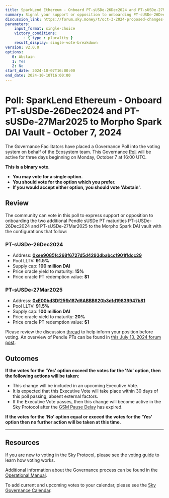 ```yaml
---
title: SparkLend Ethereum - Onboard PT-sUSDe-26Dec2024 and PT-sUSDe-27Mar2025 to Morpho Spark DAI Vault - October 7, 2024
summary: Signal your support or opposition to onboarding PT-sUSDe-26Dec2024 and PT-sUSDe-27Mar2025 to Morpho Spark DAI vault.
discussion_link: https://forum.sky.money/t/oct-3-2024-proposed-changes-to-spark-for-upcoming-spell/25293
parameters:
    input_format: single-choice
    victory_conditions:
        - { type : plurality }
    result_display: single-vote-breakdown
version: v2.0.0
options:
   0: Abstain
   1: Yes
   2: No
start_date: 2024-10-07T16:00:00
end_date: 2024-10-10T16:00:00
---
```

# Poll: SparkLend Ethereum - Onboard PT-sUSDe-26Dec2024 and PT-sUSDe-27Mar2025 to Morpho Spark DAI Vault - October 7, 2024

The Governance Facilitators have placed a Governance Poll into the voting system on behalf of the Ecosystem team. This Governance [Poll](https://sky-atlas.powerhouse.io/#A.1.9_Weekly_Governance_Cycle-95671ce7-60d8-4d8e-b9b6-de7493560308|0db3) will be active for three days beginning on Monday, October 7 at 16:00 UTC.

**This is a binary vote.**

- **You may vote for a single option.**
- **You should vote for the option which you prefer.**
- **If you would accept either option, you should vote 'Abstain'.**

## Review

The community can vote in this poll to express support or opposition to onboarding the two additional Pendle sUSDe PT maturities PT-sUSDe-26Dec2024 and PT-sUSDe-27Mar2025 to the Morpho Spark DAI vault with the configurations that follow:

### PT-sUSDe-26Dec2024

- Address: **[0xee9085fc268f6727d5d4293dbabccf901ffdcc29](https://etherscan.io/token/0xee9085fc268f6727d5d4293dbabccf901ffdcc29)**
- Pool LLTV: **91.5%**
- Supply cap: **100 million DAI**
- Price oracle yield to maturity: **15%**
- Price oracle PT redemption value: **$1**

### PT-sUSDe-27Mar2025

- Address: **[0xE00bd3Df25fb187d6ABBB620b3dfd19839947b81](https://etherscan.io/token/0xE00bd3Df25fb187d6ABBB620b3dfd19839947b81)**
- Pool LLTV: **91.5%**
- Supply cap: **100 million DAI**
- Price oracle yield to maturity: **20%**
- Price oracle PT redemption value: **$1**

Please review the discussion [thread](https://forum.sky.money/t/oct-3-2024-proposed-changes-to-spark-for-upcoming-spell/25293) to help inform your position before voting. An overview of Pendle PTs can be found in [this July 13, 2024 forum post](https://forum.sky.money/t/jul-12-2024-proposed-changes-to-spark-for-upcoming-spell/24635#pendle-pt-overview-1).

## Outcomes

**If the votes for the 'Yes' option exceed the votes for the 'No' option, then the following actions will be taken:**

- This change will be included in an upcoming Executive Vote.
- It is expected that this Executive Vote will take place within 30 days of this poll passing, absent external factors.
- If the Executive Vote passes, then this change will become active in the Sky Protocol after the [GSM Pause Delay](https://sky-atlas.powerhouse.io/#A.1.8.2.1_Pause_Delay-a98b8227-95f6-4711-9d8d-f52cbc6ad2d0|0db30758e055) has expired.

**If the votes for the 'No' option equal or exceed the votes for the 'Yes' option then no further action will be taken at this time.**

---

## Resources

If you are new to voting in the Sky Protocol, please see the [voting guide](https://manual.makerdao.com/governance/voting-in-makerdao/on-chain-governance) to learn how voting works.

Additional information about the Governance process can be found in the [Operational Manual](https://manual.makerdao.com).

To add current and upcoming votes to your calendar, please see the [Sky Governance Calendar](https://manual.makerdao.com/makerdao/calendars/governance-calendar).
